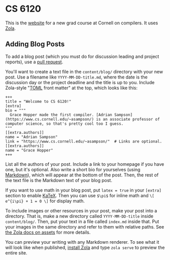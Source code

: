 CS 6120
=======

This is the [website][cs6120] for a new grad course at Cornell on compilers.
It uses [Zola][].

[zola]: https://www.getzola.org
[cs6120]: https://www.cs.cornell.edu/courses/cs6120/2023fa/


Adding Blog Posts
-----------------

To add a blog post (which you must do for discussion leading and project reports), use a [pull request][pr].

You'll want to create a text file in the `content/blog/` directory with your new post.
Use a filename like `YYYY-MM-DD-title.md`, where the date is the discussion day or the project deadline and the title is up to you.
Include Zola-style "[TOML][] front matter" at the top, which looks like this:

    +++
    title = "Welcome to CS 6120!"
    [extra]
    bio = """
      Grace Hopper made the first compiler. [Adrian Sampson](https://www.cs.cornell.edu/~asampson/) is an associate professor of computer science, so that's pretty cool too I guess.
    """
    [[extra.authors]]
    name = "Adrian Sampson"
    link = "https://www.cs.cornell.edu/~asampson/"  # Links are optional.
    [[extra.authors]]
    name = "Grace Hopper"
    +++

List all the authors of your post.
Include a link to your homepage if you have one, but it's optional.
Also write a short bio for yourselves (using [Markdown][]), which will appear at the bottom of the post.
Then, the rest of the text file is the Markdown text of your blog post.

If you want to use math in your blog post, put `latex = true` in your `[extra]` section to enable [KaTeX][]. Then you can use `$\pi$` for inline math and `\[ e^{i\pi} + 1 = 0 \]` for display math.

To include images or other resources in your post, make your post into a directory.
That is, make a new directory called `YYYY-MM-DD-title` inside `content/blog/`.
Then, put your text in a file called `index.md` inside that.
Put your images in the same directory and refer to them with relative paths.
See [the Zola docs on assets][zola-assets] for more details.

You can preview your writing with any Markdown renderer.
To see what it will look like when published, [install Zola][zola-install] and type `zola serve` to preview the entire site.

[pr]: https://help.github.com/en/articles/about-pull-requests
[toml]: https://github.com/toml-lang/toml
[markdown]: https://daringfireball.net/projects/markdown/
[zola-install]: https://www.getzola.org/documentation/getting-started/installation/
[zola-assets]: https://www.getzola.org/documentation/content/overview/#assets-colocation
[katex]: https://katex.org
